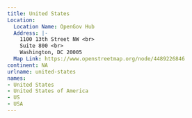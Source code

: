 ```yaml
---
title: United States
Location:
  Location Name: OpenGov Hub
  Address: |-
    1100 13th Street NW <br>
    Suite 800 <br>
    Washington, DC 20005
  Map Link: https://www.openstreetmap.org/node/4489226846
continent: NA
urlname: united-states
names:
- United States
- United States of America
- US
- USA
---
```


